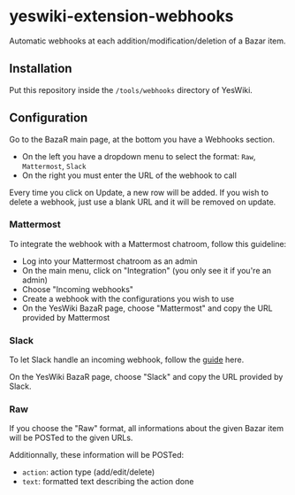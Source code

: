 # yeswiki-extension-webhooks
Automatic webhooks at each addition/modification/deletion of a Bazar item.

## Installation

Put this repository inside the `/tools/webhooks` directory of YesWiki.

## Configuration

Go to the BazaR main page, at the bottom you have a Webhooks section.

- On the left you have a dropdown menu to select the format: `Raw`, `Mattermost`, `Slack`
- On the right you must enter the URL of the webhook to call

Every time you click on Update, a new row will be added. If you wish to delete a webhook, just use a blank URL and it will be removed on update.

### Mattermost

To integrate the webhook with a Mattermost chatroom, follow this guideline:

- Log into your Mattermost chatroom as an admin
- On the main menu, click on "Integration" (you only see it if you're an admin)
- Choose "Incoming webhooks"
- Create a webhook with the configurations you wish to use
- On the YesWiki BazaR page, choose "Mattermost" and copy the URL provided by Mattermost

### Slack

To let Slack handle an incoming webhook, follow the [guide](https://api.slack.com/incoming-webhooks) here.

On the YesWiki BazaR page, choose "Slack" and copy the URL provided by Slack.

### Raw

If you choose the "Raw" format, all informations about the given Bazar item will be POSTed to the given URLs.

Additionnally, these information will be POSTed:

- `action`: action type (add/edit/delete)
- `text`: formatted text describing the action done
